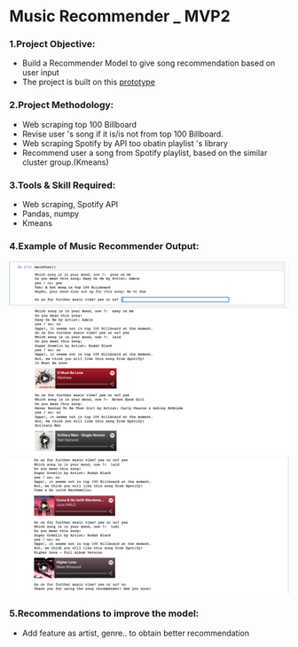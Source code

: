 # Music Recommender _ MVP2

### 1.Project Objective:
- Build a Recommender Model to give song recommendation based on user input
- The project is built on this [prototype](https://github.com/student-IH-labs-and-stuff/BCNDATA0122/blob/main/ClassMaterials/Week7/gnod_2nd_prototype.jpg)


### 2.Project Methodology:
- Web scraping top 100 Billboard
- Revise user 's song if it is/is not from top 100 Billboard.
- Web scraping Spotify by API too obatin playlist  's library
- Recommend user a song from Spotify playlist, based on the similar cluster group.(Kmeans)

### 3.Tools & Skill Required:
- Web scraping, Spotify API
- Pandas, numpy
- Kmeans 

### 4.Example of Music Recommender Output:

<img src="https://github.com/lamtranluu/lam.labwork/blob/main/Week%207/Music%20Recommender/Photo/S1%20spelling%20error.png" width="800px">


<img src='https://github.com/lamtranluu/lam.labwork/blob/main/Week%207/Music%20Recommender/Photo/Screenshot%202022-03-04%20at%2015.47.44.png' width='800px'>


<img src ='https://github.com/lamtranluu/lam.labwork/blob/main/Week%207/Music%20Recommender/Photo/Screenshot%202022-03-04%20at%2015.47.59.png' width='800'>

### 5.Recommendations to improve the model:
- Add feature as artist, genre.. to obtain better recommendation


